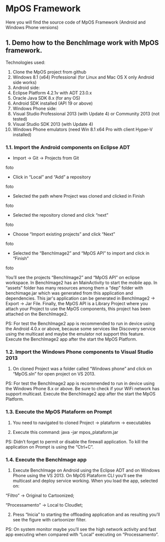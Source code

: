 # MpOS Framework

Here you will find the source code of MpOS Framework (Android and Windows Phone versions)

## 1. Demo how to the BenchImage work with MpOS framework.

Technologies used:

1. Clone the MpOS project from github
2. Windows 8.1 (x64) Professional (for Linux and Mac OS X only Android side works)
3. Android side:
  1. Eclipse Platform 4.2.1v with ADT 23.0.x
  2. Oracle Java SDK 8.x (for any OS)
  3. Android SDK installed (API 19 or above)
4. Windows Phone side:
  1. Visual Studio Professional 2013 (with Update 4) or Community 2013 (not tested)
  2. Visual Studio SDK 2013 (with Update 4)
  3. Windows Phone emulators (need Win 8.1 x64 Pro with client Hyper-V installed)


### 1.1. Import the Android components on Eclipse ADT

* Import -> Git -> Projects from Git

foto

* Click in “Local” and “Add” a repository

foto

* Selected the path where Project was cloned and clicked in Finish

foto

* Selected the repository cloned and click “next”

foto

* Choose “Import existing projects” and click “Next”

foto

* Selected the “BenchImage2” and “MpOS API” to import and click in “Finish”

foto

You’ll see the projects “BenchImage2” and “MpOS API” on eclipse workspace. In BenchImage2 has an MainActivity to start the mobile app. In “assets” folder has many resources among them a “dep” folder with benchimage.jar which was generated from this application and dependencies. This jar's application can be generated in BenchImage2 -> Export -> Jar File. Finally, the MpOS API is a Library Project where you attach your Project to use the MpOS components, this project has been attached on the BenchImage2.

PS: For test the BenchImage2 app is recommended to run in device using the Android 4.0.x or above, because some services like Discovery service using the multicast and maybe the emulator not support this feature. Execute the BenchImage2 app after the start the MpOS Platform.


### 1.2. Import the Windows Phone components to Visual Studio 2013

1. On cloned Project was a folder called “Windows phone” and click on “MpOS.sln” for open project on VS 2013.

PS: For test the BenchImage2 app is recommended to run in device using the Windows Phone 8.x or above. Be sure to check if your WiFi network has support multicast. Execute the BenchImage2 app after the start the MpOS Platform.


### 1.3. Execute the MpOS Plataform on Prompt

1. You need to navigated to cloned Project -> plataform -> executables

2. Execute this command: java -jar mpos_plataform.jar

PS: Didn’t forget to permit or disable the firewall application. To kill the application on Prompt is using the “Ctrl+C”.


### 1.4. Execute the BenchImage app

1. Execute BenchImage on Android using the Eclipse ADT and on Windows Phone using the VS 2013. On MpOS Plataform CLI you’ll see the multicast and deploy service working. When you load the app, selected on: 

“Filtro” -> Original to Cartoonized;

“Processamento” -> Local to Cloudlet; 

2. Press “Inicia” to starting the offloading application and as resulting you’ll see the figure with cartoonizer filter.

PS: On system monitor maybe you’ll see the high network activity and fast app executing when compared with “Local” executing on “Processamento”.
